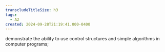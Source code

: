 ```yaml
---
transcludeTitleSize: h3
tags:
  - A2
created: 2024-09-28T21:19:41.000-0400
---
```

demonstrate the ability to use control structures and simple algorithms in computer programs;